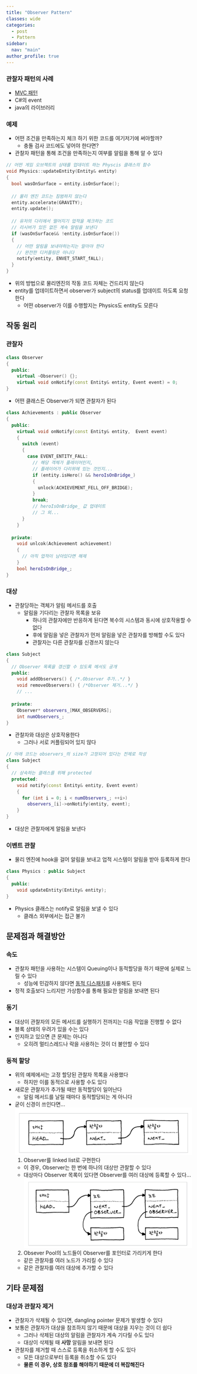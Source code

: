 ```yaml
---
title: "Observer Pattern"
classes: wide
categories: 
  - post
  - Pattern
sidebar:
  nav: "main"
author_profile: true
---
```

   
### 관찰자 패턴의 사례
* [MVC 패턴](https://jaykop.github.io/post/etc/MVC/#mvc-%ED%8C%A8%ED%84%B4)
* C#의 event
* java의 라이브러리

### 예제
* 어떤 조건을 만족하는지 체크 하기 위한 코드를 여기저기에 써야할까?
  * 충돌 검사 코드에도 넣어야 한다면?
* 관찰자 패턴을 통해 조건을 만족하는지 여부를 알림을 통해 알 수 있다

```c++
// 어떤 게임 오브젝트의 상태를 업데이트 하는 Physcis 클래스의 함수
void Physics::updateEntity(Entity& entity)
{
  bool wasOnSurface = entity.isOnSurface();
  
  // 물리 엔진 코드는 침범하지 않는다
  entity.accelerate(GRAVITY);
  entity.update();

  // 유저의 다리에서 떨어지기 업적을 체크하는 코드
  // 리시버가 있든 없든 계속 알림을 보낸다
  if (wasOnSurface&& !entity.isOnSurface())
  {
    // 어떤 알림을 보내야하는지는 알아야 한다
    // 완전한 디커플링은 아니다
    notify(entity, ENVET_START_fALL);
  }
}
```

* 위의 방법으로 물리엔진의 작동 코드 자체는 건드리지 않는다
* entity를 업데이트하면서 observer가 subject의 status를 업데이트 하도록 요청한다
  * 어떤 observer가 이를 수행할지는 Physics도 entity도 모른다

## 작동 원리
### 관찰자

```c++
class Observer
{
  public: 
    virtual ~Observer() {};
    virtual void onNotify(const Entity& entity, Event event) = 0;
}
```
* 어떤 클래스든 Observer가 되면 관찰자가 된다

```c++
class Achievements : public Observer
{
  public:
    virtual void onNotify(const Entity& entity,  Event event)
    {
      switch (event)
      {
        case EVENT_ENTITY_FALL:
          // 해당 객체가 플레이어인지,
          // 플레이어가 다리위에 있는 것인지...
          if (entity.isHero() && heroIsOnBridge_)
          {
            unlock(ACHIEVEMENT_FELL_OFF_BRIDGE);
          }
          break;
          // heroIsOnBridge_ 값 업데이트
          // 그 외...
      }
    }

  private:
    void unlcok(Achievement achievement)
    {
      // 아직 업적이 남아있다면 해제
    }
    bool heroIsOnBridge_;
}
```

### 대상
* 관찰당하는 객체가 알림 메서드를 호출
  * 알림을 기다리는 관찰자 목록을 보유
    * 하나의 관찰자에만 반응하게 된다면 복수의 시스템과 동시에 상호작용할 수 없다
    * 후에 알림을 넣은 관찰자가 먼저 알림을 넣은 관찰자를 방해할 수도 있다
    * 관찰자는 다른 관찰자를 신경쓰지 않는다

```c++
class Subject
{
  // Observer 목록을 갱신할 수 있도록 메서도 공개
  public:
    void addObservers() { /*.Observer 추가..*/ }
    void removeObservers() { /*Observer 제거...*/ }
    // ...

  private: 
    Observer* observers_[MAX_OBSERVERS];
    int numObservers_;
}
```
* 관찰자와 대상은 상호작용한다
  * 그러나 서로 커플링되어 있지 않다

```c++
// 아래 코드는 observers_의 size가 고정되어 있다는 전제로 작성
class Subject
{
  // 상속하는 클래스를 위해 protected
  protected:
    void notify(const Entity& entity, Event event)
    {
      for (int i = 0; i < numObservers_; ++i>)
        observers_[i]->onNotify(entity, event);
    }
}
```
* 대상은 관찰자에게 알림을 보낸다

### 이벤트 관찰
* 물리 엔진에 hook을 걸어 알림을 보내고 업적 시스템이 알림을 받아 등록하게 한다

```c++
class Physics : public Subject
{
  public:
    void updateEntity(Entity& entity);
}
```
* Physics 클래스는 notify로 알림을 보낼 수 있다
  * 클래스 외부에서는 접근 불가

## 문제점과 해결방안
### 속도
* 관찰자 패턴을 사용하는 시스템이 Queuing이나 동적할당을 하기 때문에 실제로 느릴 수 있다
  * 성능에 민감하지 않다면 [동적 디스패치](https://jaykop.github.io/post/pattern/Observer-Pattern/#%EB%8F%99%EC%A0%81-%ED%95%A0%EB%8B%B9)를 사용해도 된다
* 정적 호출보다 느리지만 가상함수를 통해 필요한 알림을 보내면 된다

### 동기
* 대상이 관찰자의 모든 메서드를 실행하기 전까지는 다음 작업을 진행할 수 없다
* 블록 상태의 우려가 있을 수는 있다
* 인지하고 있으면 큰 문제는 아니다
  * 오히려 멀티스레드나 락을 사용하는 것이 더 불안할 수 있다

### 동적 할당
* 위의 예제에서는 고정 할당된 관찰자 목록을 사용했다
  * 하지만 이를 동적으로 사용할 수도 있다
* 새로운 관찰자가 추가될 때만 동적할당이 일어난다
  * 알림 메서드를 날릴 때마다 동적할당되는 게 아니다
* 굳이 신경이 쓰인다면...
![image](/assets/images/{08408586-56CF-492B-B9B1-9EF1C030D921}.png)  
  1. Observer를 linked list로 구현한다
    * 이 경우, Observer는 한 번에 하나의 대상만 관찰할 수 있다
    * 대상마다 Observer 목록이 있다면 Observer를 여러 대상에 등록할 수 있다...
![image](/assets/images/{D5BFE3BA-CECB-4401-B0A2-4C54F216E8DB}.png)  
  2. Obsever Pool의 노드들이 Observer를 포인터로 가리키게 한다
    * 같은 관찰자를 여러 노드가 가리킬 수 있다
    * 같은 관찰자를 여러 대상에 추가할 수 있다

## 기타 문제점
### 대상과 관찰자 제거
* 관찰자가 삭제될 수 있다면, dangling pointer 문제가 발생할 수 있다
* 보통은 관찰자가 대상을 참조하지 않기 때문에 대상을 지우는 것이 더 쉽다
  * 그러나 삭제된 대상의 알림을 관찰자가 계속 기다릴 수도 있다
  * 대상이 삭제될 때 **사망** 알림을 보내면 된다
* 관찰자를 제거할 때 스스로 등록을 취소하게 할 수도 있다
  * 모든 대상으로부터 등록을 취소할 수도 있다
  * **물론 이 경우, 상호 참조를 해야하기 때문에 더 복잡해진다**